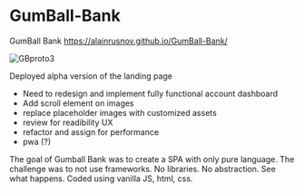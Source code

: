 # GumBall-Bank
GumBall Bank
https://alainrusnov.github.io/GumBall-Bank/

![GBproto3](https://user-images.githubusercontent.com/71734708/107306892-bbc4d180-6a53-11eb-8877-9cd61a4ece57.gif)

Deployed alpha version of the landing page

- Need to redesign and implement fully functional account dashboard
- Add scroll element on images
- replace placeholder images with customized assets
- review for readibility UX
- refactor and assign for performance
- pwa (?)


The goal of Gumball Bank was to create a SPA with only pure language.
The challenge was to not use frameworks. No libraries. No abstraction. See what happens.
Coded using vanilla JS, html, css.

